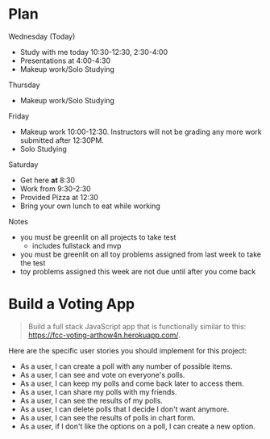# Plan

Wednesday (Today)
- Study with me today 10:30-12:30, 2:30-4:00
- Presentations at 4:00-4:30
- Makeup work/Solo Studying

Thursday
- Makeup work/Solo Studying

Friday
- Makeup work 10:00-12:30. Instructors will not be grading any more work submitted after 12:30PM.
- Solo Studying

Saturday
- Get here __at__ 8:30
- Work from 9:30-2:30
- Provided Pizza at 12:30
- Bring your own lunch to eat while working

Notes
- you must be greenlit on all projects to take test
  - includes fullstack and mvp
- you must be greenlit on all toy problems assigned from last week to take the test
- toy problems assigned this week are not due until after you come back

# Build a Voting App

> Build a full stack JavaScript app that is functionally similar to this: https://fcc-voting-arthow4n.herokuapp.com/.

Here are the specific user stories you should implement for this project:

- As a user, I can create a poll with any number of possible items.
- As a user, I can see and vote on everyone's polls.
- As a user, I can keep my polls and come back later to access them.
- As a user, I can share my polls with my friends.
- As a user, I can see the results of my polls.
- As a user, I can delete polls that I decide I don't want anymore.
- As a user, I can see the results of polls in chart form.
- As a user, if I don't like the options on a poll, I can create a new option.
